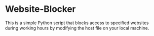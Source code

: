 # Website-Blocker
This is a simple Python script that blocks access to specified websites during working hours by modifying the host file on your local machine.
